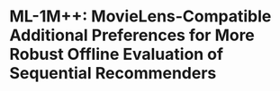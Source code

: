 # ML-1M++: MovieLens-Compatible Additional Preferences for More Robust Offline Evaluation of Sequential Recommenders
